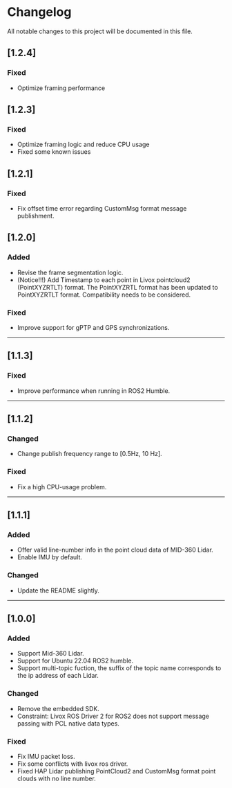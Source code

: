 # Changelog

All notable changes to this project will be documented in this file.

## [1.2.4]
### Fixed
- Optimize framing performance

## [1.2.3]
### Fixed
- Optimize framing logic and reduce CPU usage
- Fixed some known issues

## [1.2.1]
### Fixed
- Fix offset time error regarding CustomMsg format message publishment.

## [1.2.0]
### Added
- Revise the frame segmentation logic.
- (Notice!!!) Add Timestamp to each point in Livox pointcloud2 (PointXYZRTLT) format. The PointXYZRTL format has been updated to PointXYZRTLT format. Compatibility needs to be considered.
### Fixed
- Improve support for gPTP and GPS synchronizations.

--- 
## [1.1.3]
### Fixed
- Improve performance when running in ROS2 Humble.

--- 
## [1.1.2]
### Changed
- Change publish frequency range to [0.5Hz, 10 Hz].
### Fixed
- Fix a high CPU-usage problem.

--- 
## [1.1.1]
### Added
- Offer valid line-number info in the point cloud data of MID-360 Lidar.
- Enable IMU by default.
### Changed
- Update the README slightly.

--- 
## [1.0.0]
### Added
- Support Mid-360 Lidar.
- Support for Ubuntu 22.04 ROS2 humble.
- Support multi-topic fuction, the suffix of the topic name corresponds to the ip address of each Lidar. 
### Changed
- Remove the embedded SDK.
- Constraint: Livox ROS Driver 2 for ROS2 does not support message passing with PCL native data types.
### Fixed
- Fix IMU packet loss.
- Fix some conflicts with livox ros driver.
- Fixed HAP Lidar publishing PointCloud2 and CustomMsg format point clouds with no line number.
